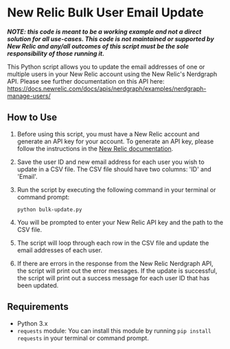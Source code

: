 # New Relic Bulk User Email Update

***NOTE: this code is meant to be a working example and not a direct solution for all use-cases. This code is not maintained or supported by New Relic and any/all outcomes of this script must be the sole responsibility of those running it.***

This Python script allows you to update the email addresses of one or multiple users in your New Relic account using the New Relic's Nerdgraph API. Please see further documentation on this API here: https://docs.newrelic.com/docs/apis/nerdgraph/examples/nerdgraph-manage-users/

## How to Use

1. Before using this script, you must have a New Relic account and generate an API key for your account. To generate an API key, please follow the instructions in the [New Relic documentation](https://docs.newrelic.com/docs/apis/get-started/intro-apis/types-new-relic-api-keys#admin).

2. Save the user ID and new email address for each user you wish to update in a CSV file. The CSV file should have two columns: 'ID' and 'Email'.

3. Run the script by executing the following command in your terminal or command prompt:

    ```
    python bulk-update.py
    ```

4. You will be prompted to enter your New Relic API key and the path to the CSV file.

5. The script will loop through each row in the CSV file and update the email addresses of each user.

6. If there are errors in the response from the New Relic Nerdgraph API, the script will print out the error messages. If the update is successful, the script will print out a success message for each user ID that has been updated.

## Requirements

- Python 3.x
- `requests` module: You can install this module by running `pip install requests` in your terminal or command prompt.
